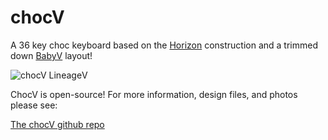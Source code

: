 # chocV

A 36 key choc keyboard based on the [Horizon](https://github.com/skarrmann/horizon) 
construction and a trimmed down [BabyV](https://www.instagram.com/eyeohdesigns/?hl=en) layout!

![chocV Lineage](./images/lineage.jpeg "chocV Lineage")V

ChocV is open-source! For more
information, design files, and photos please see:

[The chocV github repo](https://github.com/brickbots/chocV)


